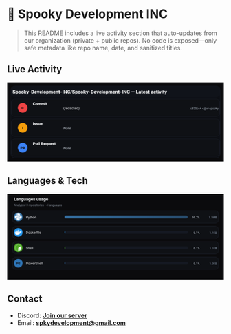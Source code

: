# 👻 Spooky Development INC

> This README includes a live activity section that auto-updates from our organization (private + public repos). No code is exposed—only safe metadata like repo name, date, and sanitized titles.

## Live Activity
![Repo Snapshot](./assets/repo-snapshot.svg?v=f047eb3675)

## Languages & Tech
![Languages Usage](./assets/languages.svg?v=d1f8c82fb8)

## Contact
- Discord: **[Join our server](https://discord.gg/XYspZgEEJb)**
- Email: **spkydevelopment@gmail.com**
